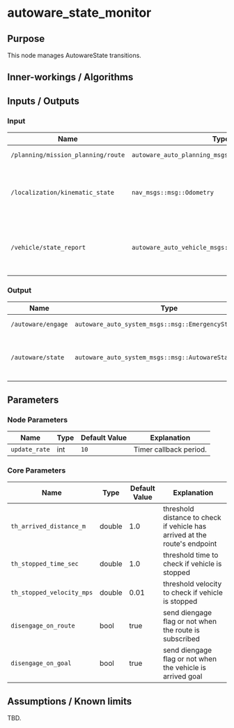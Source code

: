 # autoware_state_monitor

## Purpose

This node manages AutowareState transitions.

## Inner-workings / Algorithms

## Inputs / Outputs

### Input

| Name                               | Type                                                 | Description                                       |
| ---------------------------------- | ---------------------------------------------------- | ------------------------------------------------- |
| `/planning/mission_planning/route` | `autoware_auto_planning_msgs::msg::Route`            | Subscribe route                                   |
| `/localization/kinematic_state`    | `nav_msgs::msg::Odometry`                            | Used to decide whether vehicle is stopped or not  |
| `/vehicle/state_report`            | `autoware_auto_vehicle_msgs::msg::ControlModeReport` | Used to check vehicle mode: autonomous or manual. |

### Output

| Name               | Type                                                    | Description                                        |
| ------------------ | ------------------------------------------------------- | -------------------------------------------------- |
| `/autoware/engage` | `autoware_auto_system_msgs::msg::EmergencyStateStamped` | publish AutowareState                              |
| `/autoware/state`  | `autoware_auto_system_msgs::msg::AutowareState`         | publish disengage flag on AutowareState transition |

## Parameters

### Node Parameters

| Name          | Type | Default Value | Explanation            |
| ------------- | ---- | ------------- | ---------------------- |
| `update_rate` | int  | `10`          | Timer callback period. |

### Core Parameters

| Name                      | Type   | Default Value | Explanation                                                                |
| ------------------------- | ------ | ------------- | -------------------------------------------------------------------------- |
| `th_arrived_distance_m`   | double | 1.0           | threshold distance to check if vehicle has arrived at the route's endpoint |
| `th_stopped_time_sec`     | double | 1.0           | threshold time to check if vehicle is stopped                              |
| `th_stopped_velocity_mps` | double | 0.01          | threshold velocity to check if vehicle is stopped                          |
| `disengage_on_route`      | bool   | true          | send diengage flag or not when the route is subscribed                     |
| `disengage_on_goal`       | bool   | true          | send diengage flag or not when the vehicle is arrived goal                 |

## Assumptions / Known limits

TBD.
